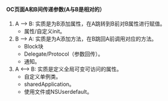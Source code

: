 #### OC页面A和B间传递参数(A与B是相对的）
1. A --> B: 实质是为B添加属性，在A跳转到B前对B属性进行赋值。
	* 属性/自定义init。
2. B --> A: 实质是为A添加方法，在B跳回A前调用对应的方法。
	* Block块
	* Delegate/Protocol（参数回传）。
	* 通知。
3. A <--> B: 实质是定义全局可变可访问的属性。
	* 自定义单例类。
	* sharedApplication。
	* 使用文件或NSUserdefault。

